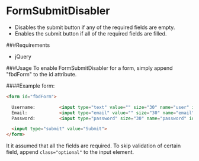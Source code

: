 FormSubmitDisabler
==================

- Disables the submit button if any of the required fields are empty.
- Enables  the submit button if all of the required fields are filled.

###Requirements 
- jQuery


###Usage
To enable FormSubmitDisabler for a form, simply append "fbdForm" to the id attribute.

####Example form: 
```html
<form id="fbdForm">

  Username:         <input type="text" value="" size="30" name="user" id="username" >
  Email:            <input type="email" value="" size="30" name="email" id="email">
  Password:         <input type="password" size="30" name="password" id="password">

  <input type="submit" value="Submit">
</form>
```

It it assumed that all the fields are required. To skip validation of certain field, append ```class="optional"``` to the input element. 
